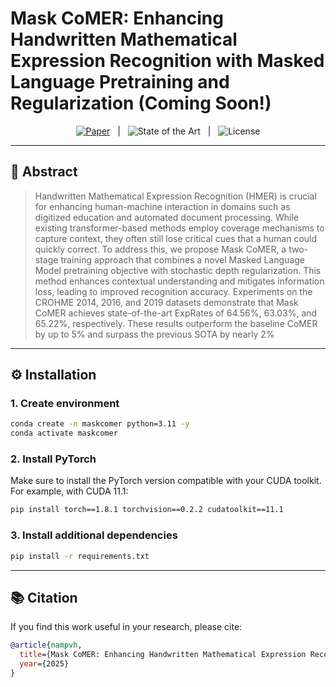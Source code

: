 # Mask CoMER: Enhancing Handwritten Mathematical Expression Recognition with Masked Language Pretraining and Regularization (Coming Soon!)

<p align="center">
  <a href="#"><img alt="Paper" src="https://img.shields.io/badge/Paper-PDF-blue?logo=readthedocs"></a>
  &nbsp; | &nbsp;
  <img alt="State of the Art" src="https://img.shields.io/badge/SOTA-Yes-success">
  &nbsp; | &nbsp;
  <img alt="License" src="https://img.shields.io/badge/License-TBD-lightgrey">
</p>

---

## 📝 Abstract

> Handwritten Mathematical Expression Recognition (HMER) is crucial for enhancing human-machine interaction in domains such as digitized education and automated document processing. While existing transformer-based methods employ coverage mechanisms to capture context, they often still lose critical cues that a human could quickly correct. To address this, we propose Mask CoMER, a two-stage training approach that combines a novel Masked Language Model pretraining objective with stochastic depth regularization. This method enhances contextual understanding and mitigates information loss, leading to improved recognition accuracy. Experiments on the CROHME 2014, 2016, and 2019 datasets demonstrate that Mask CoMER achieves state-of-the-art ExpRates of 64.56\%, 63.03\%, and 65.22\%, respectively. These results outperform the baseline CoMER by up to 5\% and surpass the previous SOTA by nearly 2\%

---

## ⚙️ Installation

### 1. Create environment
```bash
conda create -n maskcomer python=3.11 -y
conda activate maskcomer
```

### 2. Install PyTorch

Make sure to install the PyTorch version compatible with your CUDA toolkit.
For example, with CUDA 11.1:

```bash
pip install torch==1.8.1 torchvision==0.2.2 cudatoolkit==11.1
```

### 3. Install additional dependencies

```bash
pip install -r requirements.txt
```

---

## 📚 Citation

If you find this work useful in your research, please cite:

```bibtex
@article{nampvh,
  title={Mask CoMER: Enhancing Handwritten Mathematical Expression Recognition with Masked Language Pretraining and Regularization},
  year={2025}
}
